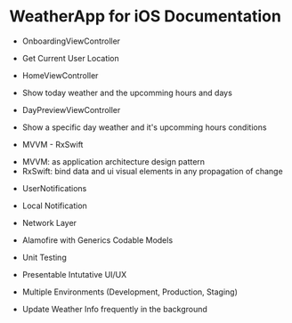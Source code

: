 # WeatherApp for iOS Documentation

* OnboardingViewController
 - Get Current User Location
  
* HomeViewController
 - Show today weather and the upcomming hours and days
 
* DayPreviewViewController
 - Show a specific day weather and it's upcomming hours conditions
  
  
* MVVM - RxSwift
 - MVVM: as application architecture design pattern
 - RxSwift: bind data and ui visual elements in any propagation of change
  

* UserNotifications
 - Local Notification
 
 
* Network Layer
 - Alamofire with Generics Codable Models

* Unit Testing

* Presentable Intutative UI/UX

* Multiple Environments (Development, Production, Staging)

* Update Weather Info frequently in the background
